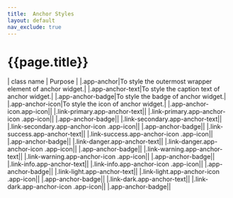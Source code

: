```yaml
---
title:  Anchor Styles
layout: default
nav_exclude: true
---
```

# {{page.title}}

| class name  | Purpose |
|.app-anchor|To style the outermost wrapper element of anchor widget.|
|.app-anchor-text|To style the caption text of anchor widget.|
|.app-anchor-badge|To style the badge of anchor widget.|
|.app-anchor-icon|To style the icon of anchor widget.|
|.app-anchor-icon.app-icon||
|.link-primary.app-anchor-text||
|.link-primary.app-anchor-icon .app-icon||
|.app-anchor-badge||
|.link-secondary.app-anchor-text||
|.link-secondary.app-anchor-icon .app-icon||
|.app-anchor-badge||
|.link-success.app-anchor-text||
|.link-success.app-anchor-icon .app-icon||
|.app-anchor-badge||
|.link-danger.app-anchor-text||
|.link-danger.app-anchor-icon .app-icon||
|.app-anchor-badge||
|.link-warning.app-anchor-text||
|.link-warning.app-anchor-icon .app-icon||
|.app-anchor-badge||
|.link-info.app-anchor-text||
|.link-info.app-anchor-icon .app-icon||
|.app-anchor-badge||
|.link-light.app-anchor-text||
|.link-light.app-anchor-icon .app-icon||
|.app-anchor-badge||
|.link-dark.app-anchor-text||
|.link-dark.app-anchor-icon .app-icon||
|.app-anchor-badge||

